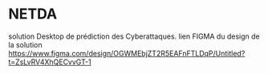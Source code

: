 # NETDA
solution Desktop de prédiction des Cyberattaques.
lien FIGMA du design de la solution https://www.figma.com/design/OGWMEbjZT2R5EAFnFTLDqP/Untitled?t=ZsLvRV4XhQECvvGT-1

